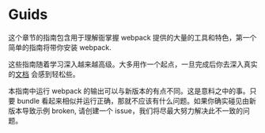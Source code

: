 # Guids

这个章节的指南包含用于理解衙掌握 webpack 提供的大量的工具和特色，第一个简单的指南将带你安装 webpack.

这些指南随着学习深入越来越高级。大多用作一个起点，一旦完成后你去深入真实的[文档](https://webpack.js.org/configuration) 会感到轻松些。

本指南中运行 webpack 的输出可以与新版本的有点不同。这是意料之中的事。只要 bundle 看起来相似并运行正确，那就不应该有什么问题。如果你确实碰见由新版本导致示例 broken, 请创建一个 issue，我们将尽最大努力解决此不一致的问题。
